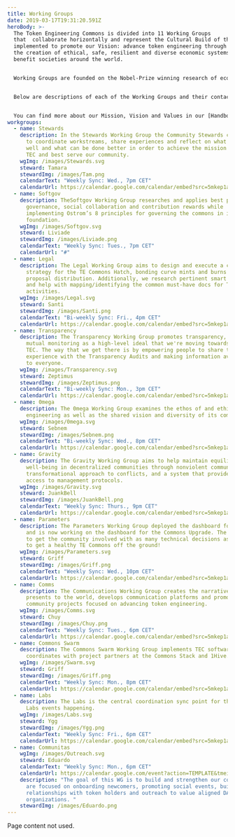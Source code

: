 ```yaml
---
title: Working Groups
date: 2019-03-17T19:31:20.591Z
heroBody: >-
  The Token Engineering Commons is divided into 11 Working Groups
  that  collaborate horizontally and represent the Cultural Build of the TEC,
  implemented to promote our Vision: advance token engineering through enabling
  the creation of ethical, safe, resilient and diverse economic systems to
  benefit societies around the world. 


  Working Groups are founded on the Nobel-Prize winning research of economist Elinor Ostrom, who developed 8 principles to effectively govern a commons through decentralization. 


  Below are descriptions of each of the Working Groups and their contact information. 


  You can find more about our Mission, Vision and Values in our [Handbook](https://token-engineering-commons.gitbook.io/) and [Forum](https://forum.tecommons.org/).
workgroups:
  - name: Stewards
    description: In the Stewards Working Group the Community Stewards come together
      to coordinate workstreams, share experiences and reflect on what is going
      well and what can be done better in order to achieve the mission of the
      TEC and best serve our community.
    wgImg: /images/Stewards.svg
    steward: Tamara
    stewardImg: /images/Tam.png
    calendarText: "Weekly Sync: Wed., 7pm CET"
    calendarUrl: https://calendar.google.com/calendar/embed?src=5mkep1ad1j860k6g7i7fr8plq0%40group.calendar.google.com
  - name: Softgov
    description: TheSoftgov Working Group researches and applies best practices for
      governance, social collaboration and contribution rewards while
      implementing Ostrom’s 8 principles for governing the commons in its
      foundation.
    wgImg: /images/Softgov.svg
    steward: Liviade
    stewardImg: /images/Liviade.png
    calendarText: "Weekly Sync: Tues., 7pm CET"
    calendarUrl: "#"
  - name: Legal
    description: The Legal Working Group aims to design and execute a coherent legal
      strategy for the TE Commons Hatch, bonding curve mints and burns and
      proposal distribution. Additionally, we research pertinent smart contracts
      and help with mapping/identifying the common must-have docs for TE
      activities.
    wgImg: /images/Legal.svg
    steward: Santi
    stewardImg: /images/Santi.png
    calendarText: "Bi-weekly Sync: Fri., 4pm CET"
    calendarUrl: https://calendar.google.com/calendar/embed?src=5mkep1ad1j860k6g7i7fr8plq0%40group.calendar.google.com
  - name: Transparency
    description: The Transparency Working Group promotes transparency, openness and
      mutual monitoring as a high-level ideal that we're moving towards at the
      TEC. The way that we get there is by empowering people to share this
      experience with the Transparency Audits and making information available
      to everyone.
    wgImg: /images/Transparency.svg
    steward: Zeptimus
    stewardImg: /images/Zeptimus.png
    calendarText: "Bi-weekly Sync: Mon., 3pm CET"
    calendarUrl: https://calendar.google.com/calendar/embed?src=5mkep1ad1j860k6g7i7fr8plq0%40group.calendar.google.com
  - name: 0mega
    description: The 0mega Working Group examines the ethos of and ethics in token
      engineering as well as the shared vision and diversity of its communities.
    wgImg: /images/0mega.svg
    steward: Sebnem
    stewardImg: /images/Sebnem.png
    calendarText: "Bi-weekly Sync: Wed., 8pm CET"
    calendarUrl: https://calendar.google.com/calendar/embed?src=5mkep1ad1j860k6g7i7fr8plq0%40group.calendar.google.com
  - name: Gravity
    description: The Gravity Working Group aims to help maintain equilibrium and
      well-being in decentralized communities through nonviolent communication,
      transformational approach to conflicts, and a system that provides easy
      access to management protocols.
    wgImg: /images/Gravity.svg
    steward: JuankBell
    stewardImg: /images/JuankBell.png
    calendarText: "Weekly Sync: Thurs., 9pm CET"
    calendarUrl: https://calendar.google.com/calendar/embed?src=5mkep1ad1j860k6g7i7fr8plq0%40group.calendar.google.com
  - name: Parameters
    description: The Parameters Working Group deployed the dashboard for the Hatch
      and is now working on the dashboard for the Commons Upgrade. The goal is
      to get the community involved with as many technical decisions as possible
      to get a healthy TE Commons off the ground!
    wgImg: /images/Parameters.svg
    steward: Griff
    stewardImg: /images/Griff.png
    calendarText: "Weekly Sync: Wed., 10pm CET"
    calendarUrl: https://calendar.google.com/calendar/embed?src=5mkep1ad1j860k6g7i7fr8plq0%40group.calendar.google.com
  - name: Comms
    description: The Communications Working Group creates the narratives TEC
      presents to the world, develops communication platforms and promotes
      community projects focused on advancing token engineering.
    wgImg: /images/Comms.svg
    steward: Chuy
    stewardImg: /images/Chuy.png
    calendarText: "Weekly Sync: Tues., 6pm CET"
    calendarUrl: https://calendar.google.com/calendar/embed?src=5mkep1ad1j860k6g7i7fr8plq0%40group.calendar.google.com
  - name: Commons Swarm
    description: The Commons Swarm Working Group implements TEC software and
      coordinates with project partners at the Commons Stack and 1Hive.
    wgImg: /images/Swarm.svg
    steward: Griff
    stewardImg: /images/Griff.png
    calendarText: "Weekly Sync: Mon., 8pm CET"
    calendarUrl: https://calendar.google.com/calendar/embed?src=5mkep1ad1j860k6g7i7fr8plq0%40group.calendar.google.com
  - name: Labs
    description: The Labs is the central coordination sync point for the many TEC
      Labs events happening.
    wgImg: /images/Labs.svg
    steward: Ygg
    stewardImg: /images/Ygg.png
    calendarText: "Weekly Sync: Fri., 6pm CET"
    calendarUrl: https://calendar.google.com/calendar/embed?src=5mkep1ad1j860k6g7i7fr8plq0%40group.calendar.google.com
  - name: Communitas
    wgImg: /images/Outreach.svg
    steward: Eduardo
    calendarText: "Weekly Sync: Mon., 6pm CET"
    calendarUrl: https://calendar.google.com/event?action=TEMPLATE&tmeid=MDlxZmVoYzk5Zm80bnAzazNydWcyczYxN2RfMjAyMTEwMThUMTgwMDAwWiA1bWtlcDFhZDFqODYwazZnN2k3ZnI4cGxxMEBn&tmsrc=5mkep1ad1j860k6g7i7fr8plq0%40group.calendar.google.com&scp=ALL
    description: "The goal of this WG is to build and strengthen our community. We
      are focused on onboarding newcomers, promoting social events, building
      relationships with token holders and outreach to value aligned DAOs and
      organizations. "
    stewardImg: /images/Eduardo.png
---
```


Page content not used.
